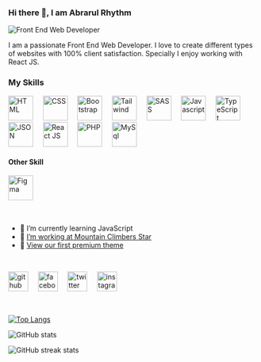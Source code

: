 ### Hi there 👋, I am Abrarul Rhythm

![Front End Web Developer](http://fmv.x10.mx/github/images/a-r-g-b-2023.jpg)

I am a passionate Front End Web Developer. I love to create different types of websites with 100% client satisfaction. Specially I enjoy working with React JS.

###  My Skills
[<img src='http://fmlink.x10.bz/g/i/html.png' alt='HTML' height='50'>](https://github.com/AbrarulRhythm) &nbsp; &nbsp;
[<img src='http://fmlink.x10.bz/g/i/css.png' alt='CSS' height='50'>](https://github.com/AbrarulRhythm) &nbsp; &nbsp;
[<img src='http://fmlink.x10.bz/g/i/bootstrap.png' alt='Bootstrap' height='50'>](https://github.com/AbrarulRhythm) &nbsp; &nbsp;
[<img src='http://fmlink.x10.bz/g/i/tailwind.png' alt='Tailwind' height='50'>](https://github.com/AbrarulRhythm) &nbsp; &nbsp;
[<img src='http://fmlink.x10.bz/g/i/sass.png' alt='SASS' height='50'>](https://github.com/AbrarulRhythm) &nbsp; &nbsp;
[<img src='http://fmlink.x10.bz/g/i/js.png' alt='Javascript' height='50'>](https://github.com/AbrarulRhythm) &nbsp; &nbsp;
[<img src='http://fmlink.x10.bz/g/i/ts.png' alt='TypeScript' height='50'>](https://github.com/AbrarulRhythm) &nbsp; &nbsp;
[<img src='http://fmlink.x10.bz/g/i/json.png' alt='JSON' height='50'>](https://github.com/AbrarulRhythm) &nbsp; &nbsp;
[<img src='http://fmlink.x10.bz/g/i/react.png' alt='React JS' height='50'>](https://github.com/AbrarulRhythm) &nbsp; &nbsp;
[<img src='http://fmlink.x10.bz/g/i/php.png' alt='PHP' height='50'>](https://github.com/AbrarulRhythm) &nbsp; &nbsp;
[<img src='http://fmlink.x10.bz/g/i/mysql.png' alt='MySql' height='50'>](https://github.com/AbrarulRhythm) &nbsp; &nbsp;

#### Other Skill

[<img src='http://fmlink.x10.bz/g/i/figma.png' alt='Figma' height='50'>](https://github.com/AbrarulRhythm) &nbsp; &nbsp;

<br>

- 🌱 I’m currently learning JavaScript 
- 💼 [I’m working at Mountain Climbers Star](https://mountainclimbersstar.com/)
- 💎 [View our first premium theme](https://mountainclimbersstar.com/demo/html/agkn/)

 <br>

[<img src='http://fmlink.x10.bz/g/i/g.png' alt='github' height='40'>](https://github.com/AbrarulRhythm) &nbsp; &nbsp;
[<img src='http://fmlink.x10.bz/g/i/f.png' alt='facebook' height='40'>](https://facebook.com/AbrarulRhythm1991) &nbsp; &nbsp;
[<img src='http://fmlink.x10.bz/g/i/t.png' alt='twitter' height='40'>](https://twitter.com/AbrarulRhythm) &nbsp; &nbsp;
[<img src='http://fmlink.x10.bz/g/i/i.png' alt='instagram' height='40'>](https://www.instagram.com/abrarulrhythm/) &nbsp; &nbsp;

<br>

[![Top Langs](https://github-readme-stats.vercel.app/api/top-langs/?username=AbrarulRhythm)](https://github.com/anuraghazra/github-readme-stats)

![GitHub stats](https://github-readme-stats.vercel.app/api?username=AbrarulRhythm&show_icons=true)  

![GitHub streak stats](https://streak-stats.demolab.com/?user=AbrarulRhythm)  


